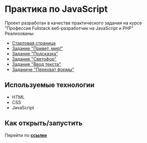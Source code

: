 # Практика по JavaScript
Проект разработан в качестве практического задания на курсе "Профессия Fullstack веб-разработчик на JavaScript и PHP"
Реализованы:
- [Стартовая страница](https://olgakireychuk.github.io/Task_6.8/index.html)
- [Задание "Привет, мир!"](https://olgakireychuk.github.io/Task_6.8/task1/index.html)
- [Задание "Подсказка"](https://olgakireychuk.github.io/Task_6.8/task2/index.html)
- [Задание "Светофор"](https://olgakireychuk.github.io/Task_6.8/task3/index.html)
- [Задание "Ввод текста"](https://olgakireychuk.github.io/Task_6.8/task4/index.html)
- [Заданиче "Перехват формы"](https://olgakireychuk.github.io/Task_6.8/task5/index.html#)

## Используемые технологии
* HTML
* CSS
* JavaScript

## Как открыть/запустить
Перейти по [**ссылке**](https://olgakireychuk.github.io/Task_6.8/index.html)
